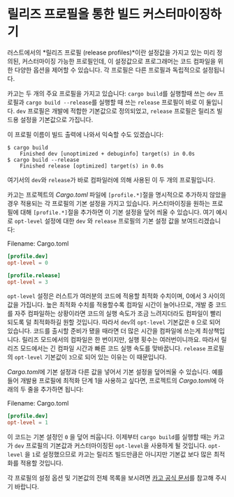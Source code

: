 # 릴리즈 프로필을 통한 빌드 커스터마이징하기

러스트에서의 *릴리즈 프로필 (release profiles)*이란 설정값을 가지고 있는
미리 정의된, 커스터마이징 가능한 프로필인데, 이 설정값으로 프로그래머는 코드
컴파일을 위한 다양한 옵션을 제어할 수 있습니다. 각 프로필은 다른 프로필과
독립적으로 설정됩니다.

카고는 두 개의 주요 프로필을 가지고 있습니다: `cargo build`를 실행할때
쓰는 `dev` 프로필과 `cargo build --release`를 실행할 때 쓰는 `release`
프로필이 바로 이 둘입니다. `dev` 프로필은 개발에 적합한 기본값으로 정의되었고,
`release` 프로필은 릴리즈 빌드용 설정을 기본값으로 가집니다.

이 프로필 이름이 빌드 출력에 나와서 익숙할 수도 있겠습니다:

<!-- manual-regeneration
anywhere, run:
cargo build
cargo build --release
and ensure output below is accurate
-->

```console
$ cargo build
    Finished dev [unoptimized + debuginfo] target(s) in 0.0s
$ cargo build --release
    Finished release [optimized] target(s) in 0.0s
```

여기서의 `dev`와 `release`가 바로 컴파일러에 의해 사용된 이 두 개의 프로필입니다.

카고는 프로젝트의 *Cargo.toml* 파일에 `[profile.*]`절을 명시적으로
추가하지 않았을 경우 적용되는 각 프로필의 기본 설정을 가지고 있습니다.
커스터마이징을 원하는 프로필에 대해 `[profile.*]`절을 추가하면 이
기본 설정을 덮어 씌울 수 있습니다. 여기 예시로 `opt-level` 설정에
대한 `dev` 와 `release` 프로필의 기본 설정 값을 보여드리겠습니다:

<span class="filename">Filename: Cargo.toml</span>

```toml
[profile.dev]
opt-level = 0

[profile.release]
opt-level = 3
```

`opt-level` 설정은 러스트가 여러분의 코드에 적용할 최적화 수치이며,
0에서 3 사이의 값을 가집니다. 높은 최적화 수치를 적용할수록 컴파일
시간이 늘어나므로, 개발 중 코드를 자주 컴파일하는 상황이라면 코드의 실행
속도가 조금 느려지더라도 컴파일이 빨리 되도록 덜 최적화하길 원할 것입니다.
따라서 `dev`의 `opt-level` 기본값은 `0` 으로 되어 있습니다.
코드를 출시할 준비가 됐을 때라면 더 많은 시간을 컴파일에 쓰는게 최상책입니다.
릴리즈 모드에서의 컴파일은 한 번이지만, 실행 횟수는 여러번이니까요.
따라서 릴리즈 모드에서는 긴 컴파일 시간과 빠른 코드 실행 속도를 맞바꿉니다.
`release` 프로필의 `opt-level` 기본값이 `3`으로 되어 있는 이유는 이 때문입니다.

*Cargo.toml*에 기본 설정과 다른 값을 넣어서 기본 설정을 덮어씌울
수 있습니다. 예를 들어 개발용 프로필에 최적화 단계 1을 사용하고
싶다면, 프로젝트의 *Cargo.toml*에 아래의 두 줄을 추가하면
됩니다:

<span class="filename">Filename: Cargo.toml</span>

```toml
[profile.dev]
opt-level = 1
```

이 코드는 기본 설정인 `0` 을 덮어 씌웁니다. 이제부터 `cargo build`를 실행할
때는 카고가 `dev` 프로필의 기본값과 커스터마이징된 `opt-level`을 사용하게
될 것입니다. `opt-level` 을 `1`로 설정했으므로 카고는 릴리즈 빌드만큼은
아니지만 기본값 보다 많은 최적화를 적용할 것입니다.

각 프로필의 설정 옵션 및 기본값의 전체 목록을 보시려면
[카고 공식 문서](https://doc.rust-lang.org/cargo/reference/profiles.html)를 참고해 주시기 바랍니다.
